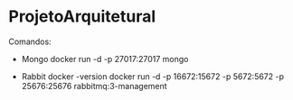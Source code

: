 # ProjetoArquitetural
Comandos:
 - Mongo
 docker run -d -p 27017:27017 mongo
 
- Rabbit
docker -version
docker run -d -p 16672:15672 -p 5672:5672 -p 25676:25676 rabbitmq:3-management

